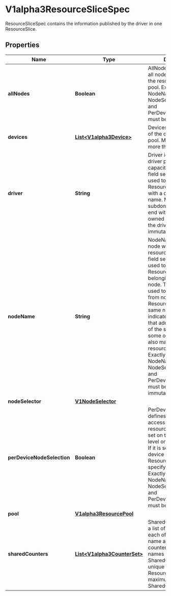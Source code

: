 

# V1alpha3ResourceSliceSpec

ResourceSliceSpec contains the information published by the driver in one ResourceSlice.

## Properties

| Name | Type | Description | Notes |
|------------ | ------------- | ------------- | -------------|
|**allNodes** | **Boolean** | AllNodes indicates that all nodes have access to the resources in the pool.  Exactly one of NodeName, NodeSelector, AllNodes, and PerDeviceNodeSelection must be set. |  [optional] |
|**devices** | [**List&lt;V1alpha3Device&gt;**](V1alpha3Device.md) | Devices lists some or all of the devices in this pool.  Must not have more than 128 entries. |  [optional] |
|**driver** | **String** | Driver identifies the DRA driver providing the capacity information. A field selector can be used to list only ResourceSlice objects with a certain driver name.  Must be a DNS subdomain and should end with a DNS domain owned by the vendor of the driver. This field is immutable. |  |
|**nodeName** | **String** | NodeName identifies the node which provides the resources in this pool. A field selector can be used to list only ResourceSlice objects belonging to a certain node.  This field can be used to limit access from nodes to ResourceSlices with the same node name. It also indicates to autoscalers that adding new nodes of the same type as some old node might also make new resources available.  Exactly one of NodeName, NodeSelector, AllNodes, and PerDeviceNodeSelection must be set. This field is immutable. |  [optional] |
|**nodeSelector** | [**V1NodeSelector**](V1NodeSelector.md) |  |  [optional] |
|**perDeviceNodeSelection** | **Boolean** | PerDeviceNodeSelection defines whether the access from nodes to resources in the pool is set on the ResourceSlice level or on each device. If it is set to true, every device defined the ResourceSlice must specify this individually.  Exactly one of NodeName, NodeSelector, AllNodes, and PerDeviceNodeSelection must be set. |  [optional] |
|**pool** | [**V1alpha3ResourcePool**](V1alpha3ResourcePool.md) |  |  |
|**sharedCounters** | [**List&lt;V1alpha3CounterSet&gt;**](V1alpha3CounterSet.md) | SharedCounters defines a list of counter sets, each of which has a name and a list of counters available.  The names of the SharedCounters must be unique in the ResourceSlice.  The maximum number of SharedCounters is 32. |  [optional] |



